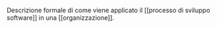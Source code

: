 Descrizione formale di come viene applicato il [[processo di sviluppo software]] in una [[organizzazione]].
